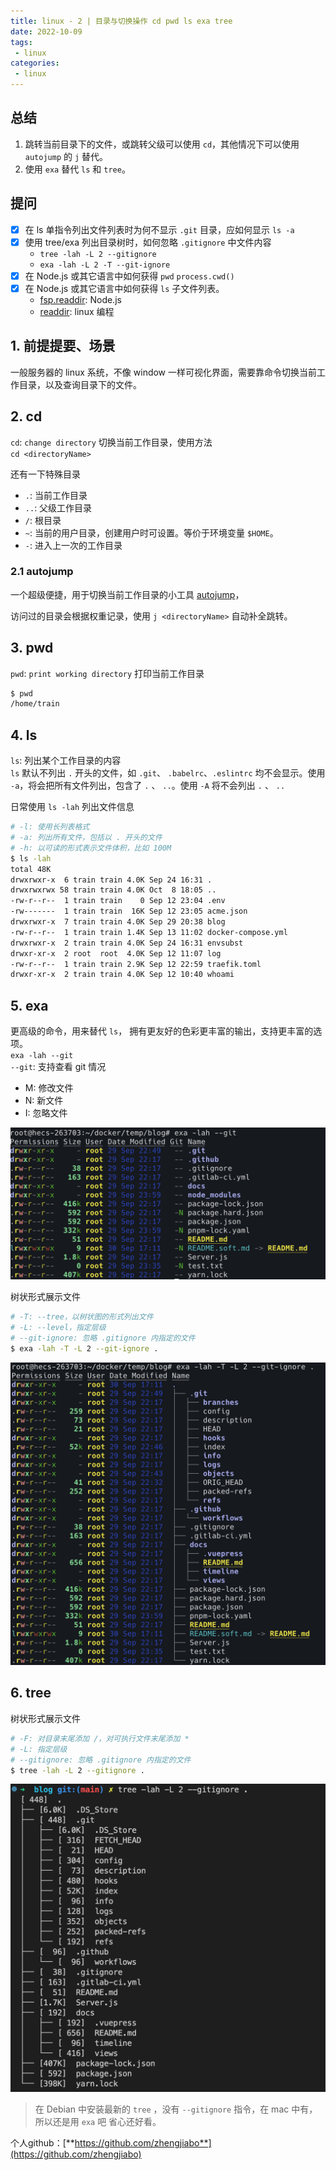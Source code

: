 ```yaml
---
title: linux - 2 | 目录与切换操作 cd pwd ls exa tree
date: 2022-10-09
tags:
 - linux
categories: 
 - linux
---
```

## 总结
1. 跳转当前目录下的文件，或跳转父级可以使用 `cd`，其他情况下可以使用 `autojump` 的 `j` 替代。
2. 使用 `exa` 替代 `ls` 和 `tree`。


<!-- ## 疑问
- [ ]  -->





## 提问
- [x] 在 ls 单指令列出文件列表时为何不显示 `.git` 目录，应如何显示
  `ls -a`
- [x] 使用 tree/exa 列出目录树时，如何忽略 `.gitignore` 中文件内容
  - `tree -lah -L 2 --gitignore`       
  - `exa -lah -L 2 -T --git-ignore`     
- [x] 在 Node.js 或其它语言中如何获得 `pwd`
  `process.cwd()`
- [x] 在 Node.js 或其它语言中如何获得 `ls` 子文件列表。
  - [fsp.readdir](https://nodejs.org/api/fs.html#fspromisesreaddirpath-options): Node.js 
  - [readdir](https://man7.org/linux/man-pages/man3/readdir.3.html): linux 编程







## 1. 前提提要、场景
一般服务器的 linux 系统，不像 window 一样可视化界面，需要靠命令切换当前工作目录，以及查询目录下的文件。       




## 2. cd
`cd`: `change directory` 切换当前工作目录，使用方法        
`cd <directoryName>`

还有一下特殊目录
- `.`: 当前工作目录
- `..`: 父级工作目录
- `/`: 根目录
- `~`: 当前的用户目录，创建用户时可设置。等价于环境变量 `$HOME`。
- `-`: 进入上一次的工作目录


### 2.1 autojump
一个超级便捷，用于切换当前工作目录的小工具 [autojump](https://github.com/wting/autojump/blob/master/bin/autojump.bash)，

访问过的目录会根据权重记录，使用 `j <directoryName>` 自动补全跳转。



## 3. pwd
`pwd`: `print working directory` 打印当前工作目录
```bash
$ pwd
/home/train
```



## 4. ls
`ls`: 列出某个工作目录的内容       
`ls` 默认不列出 `.` 开头的文件，如 `.git`、 `.babelrc`、`.eslintrc` 均不会显示。使用 `-a`，将会把所有文件列出，包含了 `.` 、 `..`。使用 `-A` 将不会列出 `.` 、 `..`      

日常使用 `ls -lah` 列出文件信息
```bash
# -l: 使用长列表格式
# -a: 列出所有文件，包括以 . 开头的文件
# -h: 以可读的形式表示文件体积，比如 100M
$ ls -lah
total 48K
drwxrwxr-x  6 train train 4.0K Sep 24 16:31 .
drwxrwxrwx 58 train train 4.0K Oct  8 18:05 ..
-rw-r--r--  1 train train    0 Sep 12 23:04 .env
-rw-------  1 train train  16K Sep 12 23:05 acme.json
drwxrwxr-x  7 train train 4.0K Sep 29 20:38 blog
-rw-r--r--  1 train train 1.4K Sep 13 11:02 docker-compose.yml
drwxrwxr-x  2 train train 4.0K Sep 24 16:31 envsubst
drwxr-xr-x  2 root  root  4.0K Sep 12 11:07 log
-rw-r--r--  1 train train 2.9K Sep 12 22:59 traefik.toml
drwxr-xr-x  2 train train 4.0K Sep 12 10:40 whoami
```


## 5. exa
更高级的命令，用来替代 `ls`， 拥有更友好的色彩更丰富的输出，支持更丰富的选项。       
`exa -lah --git`      
`--git`: 支持查看 git 情况
- M: 修改文件
- N: 新文件
- I: 忽略文件

![](./221009/1.png)


树状形式展示文件
```bash
# -T: --tree，以树状图的形式列出文件
# -L: --level，指定层级
# --git-ignore: 忽略 .gitignore 内指定的文件
$ exa -lah -T -L 2 --git-ignore .
```
![](./221009/2.png)





## 6. tree
树状形式展示文件
```bash
# -F: 对目录末尾添加 /，对可执行文件末尾添加 *
# -L: 指定层级
# --gitignore: 忽略 .gitignore 内指定的文件
$ tree -lah -L 2 --gitignore .
```
![](./221009/3.png)

> 在 Debian 中安装最新的 `tree` ，没有 `--gitignore` 指令，在 mac 中有，所以还是用 `exa` 吧 省心还好看。















个人github：[**https://github.com/zhengjiabo**](https://github.com/zhengjiabo) 